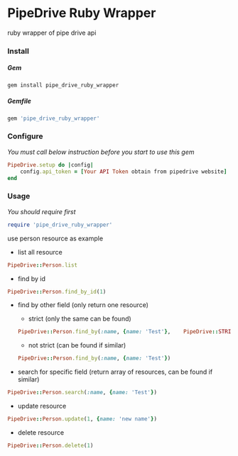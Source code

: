 # PipeDrive Ruby Wrapper
ruby wrapper of pipe drive api

### Install
##### Gem

```ruby
gem install pipe_drive_ruby_wrapper
```
##### Gemfile

```ruby
gem 'pipe_drive_ruby_wrapper'
```

### Configure

*You must call below instruction before you start to use this gem*

```ruby
PipeDrive.setup do |config|
	config.api_token = [Your API Token obtain from pipedrive website]
end
```

### Usage
*You should require first*

```ruby
require 'pipe_drive_ruby_wrapper'
```

use person resource as example

* list all resource

```ruby
PipeDrive::Person.list
```

* find by id

```ruby
PipeDrive::Person.find_by_id(1)
```

* find by other field (only return one resource)
	* strict (only the same can be found) 

	```ruby
	PipeDrive::Person.find_by(:name, {name: 'Test'}, 	PipeDrive::STRICT)
	```

	* not strict (can be found if similar)

	```ruby
	PipeDrive::Person.find_by(:name, {name: 'Test'})
	```

* search for specific field (return array of resources, can be found if similar)

```ruby
PipeDrive::Person.search(:name, {name: 'Test'})
```

* update resource

```ruby
PipeDrive::Person.update(1, {name: 'new name'})
```

* delete resource

```ruby
PipeDrive::Person.delete(1)
```